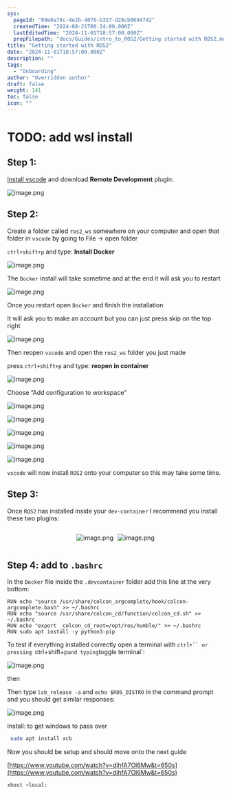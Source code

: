```yaml
---
sys:
  pageId: "89e0a78c-4e2b-4070-b327-d28cb0694742"
  createdTime: "2024-08-21T00:24:00.000Z"
  lastEditedTime: "2024-11-01T18:57:00.000Z"
  propFilepath: "docs/Guides/intro_to_ROS2/Getting started with ROS2.md"
title: "Getting started with ROS2"
date: "2024-11-01T18:57:00.000Z"
description: ""
tags:
  - "Onboarding"
author: "Overridden author"
draft: false
weight: 141
toc: false
icon: ""
---
```


# TODO: add wsl install

## Step 1:

[Install vscode](https://code.visualstudio.com/download) and download **Remote Development** plugin:

![image.png](https://prod-files-secure.s3.us-west-2.amazonaws.com/d518164a-d88e-44d1-a4ee-3adb3bd8bce0/efb52993-1881-4a40-b95e-6f020334f022/image.png?X-Amz-Algorithm=AWS4-HMAC-SHA256&X-Amz-Content-Sha256=UNSIGNED-PAYLOAD&X-Amz-Credential=ASIAZI2LB4667ODE5DAQ%2F20250213%2Fus-west-2%2Fs3%2Faws4_request&X-Amz-Date=20250213T061109Z&X-Amz-Expires=3600&X-Amz-Security-Token=IQoJb3JpZ2luX2VjEOb%2F%2F%2F%2F%2F%2F%2F%2F%2F%2FwEaCXVzLXdlc3QtMiJGMEQCIHrnS1imWuTApi1EDZAe32s2MZJPmNGTjIjcXISDyqx0AiBS1m3%2Br4%2FKyq2lov27VD7U57fMz20avXDaMwbECRMa9yqIBAj%2F%2F%2F%2F%2F%2F%2F%2F%2F%2F%2F8BEAAaDDYzNzQyMzE4MzgwNSIMexLyROzpoClvqugFKtwDGmSZypGt2B2FJ2GFRpOoTOq%2BZo41fDPy81C5o7sOE2lIht0mwUsQPExJ44doJmpDXdjgODnlh0C9LyYWTJmeBJ0eHg7RPFNsGaaXXIpdmSBf%2F1l3xqUe2eD2e7FOT%2FmzC61cSa2Zf3ieHu6J1AvLEZKhp3F8MwZW2w%2FjuOakR%2FEQcQGrgIYely2ZqMErJZfmka6qZxQ5HxFE2%2FjDtbtAHRl4rQQKOI2zN6QW%2FsT%2BuVISUMr4Qo1Y1BMWi9zuhoMfYtffZbDQmUOxPwsKkLrGJwzfjLUFzM40QEemXO6N6CAaj6Ob68VpGqf6WRjspAkByAHjXS%2FVwUpIp9lPM76ysPXmw2iTg6HbsVQvRYqG2ssL06j3QdqKi9ohn1mBsQPejFv%2Fexu0qPw9BlO89zWMjIPdbEoNsKFQL0zpyrbFZMAwvP0twdP%2Fce1qZDePtz6nXFsCDya%2B3WZeXMDcVI%2FCofy3lroqACwC%2BRmbHkiPU%2FPCfHmMPIz7z0M2RES6muSiAQmvdiLAvm359TFENWyPtaI%2BYgdgdLXnDLoOrmVbpRxfMtjOPJAL8By%2Bct2UirbyAC31gm4BRtRM7vP6%2B%2B%2B3Tsi0TQoxV%2FnyQritdZ0HDA1vvfikYkncjdIkxYkwkI%2B2vQY6pgEvNlkY6yYXAJodlEikBLVITuI6ABzLG%2B2mpRXMPbM1A75J8bTFdyryJ62JypbjotbgZZgPRLQEgSug5MEVw4cL27qlLkcXDAu95ZEd7tta6HDSYE9sJn6ToIAijJz0iOXryO6AcUGHpksn%2Bs6Egfjq3R%2F0HZLEMSp%2BHjTTN7uOUi8R3Mrii3bpPgLHAPSBHn5qy6PXou9J8VTe2bPZqMdf9b6CbRS6&X-Amz-Signature=2d09c9a834f94bac73fce697ac00b5112ee4cc2e298b0f9a9455a310444088e1&X-Amz-SignedHeaders=host&x-id=GetObject)

## Step 2:

Create a folder called `ros2_ws` somewhere on your computer and open that folder in `vscode` by going to File → open folder 

`ctrl+shift+p` and type: **Install Docker**

![image.png](https://prod-files-secure.s3.us-west-2.amazonaws.com/d518164a-d88e-44d1-a4ee-3adb3bd8bce0/2269dc0e-1cd5-47ff-bceb-c04ad9b2eab0/image.png?X-Amz-Algorithm=AWS4-HMAC-SHA256&X-Amz-Content-Sha256=UNSIGNED-PAYLOAD&X-Amz-Credential=ASIAZI2LB4667ODE5DAQ%2F20250213%2Fus-west-2%2Fs3%2Faws4_request&X-Amz-Date=20250213T061109Z&X-Amz-Expires=3600&X-Amz-Security-Token=IQoJb3JpZ2luX2VjEOb%2F%2F%2F%2F%2F%2F%2F%2F%2F%2FwEaCXVzLXdlc3QtMiJGMEQCIHrnS1imWuTApi1EDZAe32s2MZJPmNGTjIjcXISDyqx0AiBS1m3%2Br4%2FKyq2lov27VD7U57fMz20avXDaMwbECRMa9yqIBAj%2F%2F%2F%2F%2F%2F%2F%2F%2F%2F%2F8BEAAaDDYzNzQyMzE4MzgwNSIMexLyROzpoClvqugFKtwDGmSZypGt2B2FJ2GFRpOoTOq%2BZo41fDPy81C5o7sOE2lIht0mwUsQPExJ44doJmpDXdjgODnlh0C9LyYWTJmeBJ0eHg7RPFNsGaaXXIpdmSBf%2F1l3xqUe2eD2e7FOT%2FmzC61cSa2Zf3ieHu6J1AvLEZKhp3F8MwZW2w%2FjuOakR%2FEQcQGrgIYely2ZqMErJZfmka6qZxQ5HxFE2%2FjDtbtAHRl4rQQKOI2zN6QW%2FsT%2BuVISUMr4Qo1Y1BMWi9zuhoMfYtffZbDQmUOxPwsKkLrGJwzfjLUFzM40QEemXO6N6CAaj6Ob68VpGqf6WRjspAkByAHjXS%2FVwUpIp9lPM76ysPXmw2iTg6HbsVQvRYqG2ssL06j3QdqKi9ohn1mBsQPejFv%2Fexu0qPw9BlO89zWMjIPdbEoNsKFQL0zpyrbFZMAwvP0twdP%2Fce1qZDePtz6nXFsCDya%2B3WZeXMDcVI%2FCofy3lroqACwC%2BRmbHkiPU%2FPCfHmMPIz7z0M2RES6muSiAQmvdiLAvm359TFENWyPtaI%2BYgdgdLXnDLoOrmVbpRxfMtjOPJAL8By%2Bct2UirbyAC31gm4BRtRM7vP6%2B%2B%2B3Tsi0TQoxV%2FnyQritdZ0HDA1vvfikYkncjdIkxYkwkI%2B2vQY6pgEvNlkY6yYXAJodlEikBLVITuI6ABzLG%2B2mpRXMPbM1A75J8bTFdyryJ62JypbjotbgZZgPRLQEgSug5MEVw4cL27qlLkcXDAu95ZEd7tta6HDSYE9sJn6ToIAijJz0iOXryO6AcUGHpksn%2Bs6Egfjq3R%2F0HZLEMSp%2BHjTTN7uOUi8R3Mrii3bpPgLHAPSBHn5qy6PXou9J8VTe2bPZqMdf9b6CbRS6&X-Amz-Signature=42772907e3867cfaa2d28e95eeb47a977ca0387aa1150f17e175aa0798102fd8&X-Amz-SignedHeaders=host&x-id=GetObject)

The `Docker` install will take sometime and at the end it will ask you to restart

![image.png](https://prod-files-secure.s3.us-west-2.amazonaws.com/d518164a-d88e-44d1-a4ee-3adb3bd8bce0/ed233f78-be33-4b1f-b89c-9c346c0e961e/image.png?X-Amz-Algorithm=AWS4-HMAC-SHA256&X-Amz-Content-Sha256=UNSIGNED-PAYLOAD&X-Amz-Credential=ASIAZI2LB4667ODE5DAQ%2F20250213%2Fus-west-2%2Fs3%2Faws4_request&X-Amz-Date=20250213T061109Z&X-Amz-Expires=3600&X-Amz-Security-Token=IQoJb3JpZ2luX2VjEOb%2F%2F%2F%2F%2F%2F%2F%2F%2F%2FwEaCXVzLXdlc3QtMiJGMEQCIHrnS1imWuTApi1EDZAe32s2MZJPmNGTjIjcXISDyqx0AiBS1m3%2Br4%2FKyq2lov27VD7U57fMz20avXDaMwbECRMa9yqIBAj%2F%2F%2F%2F%2F%2F%2F%2F%2F%2F%2F8BEAAaDDYzNzQyMzE4MzgwNSIMexLyROzpoClvqugFKtwDGmSZypGt2B2FJ2GFRpOoTOq%2BZo41fDPy81C5o7sOE2lIht0mwUsQPExJ44doJmpDXdjgODnlh0C9LyYWTJmeBJ0eHg7RPFNsGaaXXIpdmSBf%2F1l3xqUe2eD2e7FOT%2FmzC61cSa2Zf3ieHu6J1AvLEZKhp3F8MwZW2w%2FjuOakR%2FEQcQGrgIYely2ZqMErJZfmka6qZxQ5HxFE2%2FjDtbtAHRl4rQQKOI2zN6QW%2FsT%2BuVISUMr4Qo1Y1BMWi9zuhoMfYtffZbDQmUOxPwsKkLrGJwzfjLUFzM40QEemXO6N6CAaj6Ob68VpGqf6WRjspAkByAHjXS%2FVwUpIp9lPM76ysPXmw2iTg6HbsVQvRYqG2ssL06j3QdqKi9ohn1mBsQPejFv%2Fexu0qPw9BlO89zWMjIPdbEoNsKFQL0zpyrbFZMAwvP0twdP%2Fce1qZDePtz6nXFsCDya%2B3WZeXMDcVI%2FCofy3lroqACwC%2BRmbHkiPU%2FPCfHmMPIz7z0M2RES6muSiAQmvdiLAvm359TFENWyPtaI%2BYgdgdLXnDLoOrmVbpRxfMtjOPJAL8By%2Bct2UirbyAC31gm4BRtRM7vP6%2B%2B%2B3Tsi0TQoxV%2FnyQritdZ0HDA1vvfikYkncjdIkxYkwkI%2B2vQY6pgEvNlkY6yYXAJodlEikBLVITuI6ABzLG%2B2mpRXMPbM1A75J8bTFdyryJ62JypbjotbgZZgPRLQEgSug5MEVw4cL27qlLkcXDAu95ZEd7tta6HDSYE9sJn6ToIAijJz0iOXryO6AcUGHpksn%2Bs6Egfjq3R%2F0HZLEMSp%2BHjTTN7uOUi8R3Mrii3bpPgLHAPSBHn5qy6PXou9J8VTe2bPZqMdf9b6CbRS6&X-Amz-Signature=99144ec66df9fadf99159d4202da4e5380752d735952df8865ec97fd8e8fdaf3&X-Amz-SignedHeaders=host&x-id=GetObject)

Once you restart open `Docker` and finish the installation

It will ask you to make an account but you can just press skip on the top right

![image.png](https://prod-files-secure.s3.us-west-2.amazonaws.com/d518164a-d88e-44d1-a4ee-3adb3bd8bce0/21010ad9-1659-4fd9-9f59-9932a09b2a3d/image.png?X-Amz-Algorithm=AWS4-HMAC-SHA256&X-Amz-Content-Sha256=UNSIGNED-PAYLOAD&X-Amz-Credential=ASIAZI2LB4667ODE5DAQ%2F20250213%2Fus-west-2%2Fs3%2Faws4_request&X-Amz-Date=20250213T061109Z&X-Amz-Expires=3600&X-Amz-Security-Token=IQoJb3JpZ2luX2VjEOb%2F%2F%2F%2F%2F%2F%2F%2F%2F%2FwEaCXVzLXdlc3QtMiJGMEQCIHrnS1imWuTApi1EDZAe32s2MZJPmNGTjIjcXISDyqx0AiBS1m3%2Br4%2FKyq2lov27VD7U57fMz20avXDaMwbECRMa9yqIBAj%2F%2F%2F%2F%2F%2F%2F%2F%2F%2F%2F8BEAAaDDYzNzQyMzE4MzgwNSIMexLyROzpoClvqugFKtwDGmSZypGt2B2FJ2GFRpOoTOq%2BZo41fDPy81C5o7sOE2lIht0mwUsQPExJ44doJmpDXdjgODnlh0C9LyYWTJmeBJ0eHg7RPFNsGaaXXIpdmSBf%2F1l3xqUe2eD2e7FOT%2FmzC61cSa2Zf3ieHu6J1AvLEZKhp3F8MwZW2w%2FjuOakR%2FEQcQGrgIYely2ZqMErJZfmka6qZxQ5HxFE2%2FjDtbtAHRl4rQQKOI2zN6QW%2FsT%2BuVISUMr4Qo1Y1BMWi9zuhoMfYtffZbDQmUOxPwsKkLrGJwzfjLUFzM40QEemXO6N6CAaj6Ob68VpGqf6WRjspAkByAHjXS%2FVwUpIp9lPM76ysPXmw2iTg6HbsVQvRYqG2ssL06j3QdqKi9ohn1mBsQPejFv%2Fexu0qPw9BlO89zWMjIPdbEoNsKFQL0zpyrbFZMAwvP0twdP%2Fce1qZDePtz6nXFsCDya%2B3WZeXMDcVI%2FCofy3lroqACwC%2BRmbHkiPU%2FPCfHmMPIz7z0M2RES6muSiAQmvdiLAvm359TFENWyPtaI%2BYgdgdLXnDLoOrmVbpRxfMtjOPJAL8By%2Bct2UirbyAC31gm4BRtRM7vP6%2B%2B%2B3Tsi0TQoxV%2FnyQritdZ0HDA1vvfikYkncjdIkxYkwkI%2B2vQY6pgEvNlkY6yYXAJodlEikBLVITuI6ABzLG%2B2mpRXMPbM1A75J8bTFdyryJ62JypbjotbgZZgPRLQEgSug5MEVw4cL27qlLkcXDAu95ZEd7tta6HDSYE9sJn6ToIAijJz0iOXryO6AcUGHpksn%2Bs6Egfjq3R%2F0HZLEMSp%2BHjTTN7uOUi8R3Mrii3bpPgLHAPSBHn5qy6PXou9J8VTe2bPZqMdf9b6CbRS6&X-Amz-Signature=9eceaeccce17302024339a2cf05dba61114ff680033f660e6fc03cb692ac75ba&X-Amz-SignedHeaders=host&x-id=GetObject)

Then reopen `vscode` and open the `ros2_ws` folder you just made

press `ctrl+shift+p` and type: **reopen in container**

![image.png](https://prod-files-secure.s3.us-west-2.amazonaws.com/d518164a-d88e-44d1-a4ee-3adb3bd8bce0/4e93b8c2-41ad-488c-8095-c74205196118/image.png?X-Amz-Algorithm=AWS4-HMAC-SHA256&X-Amz-Content-Sha256=UNSIGNED-PAYLOAD&X-Amz-Credential=ASIAZI2LB4667ODE5DAQ%2F20250213%2Fus-west-2%2Fs3%2Faws4_request&X-Amz-Date=20250213T061109Z&X-Amz-Expires=3600&X-Amz-Security-Token=IQoJb3JpZ2luX2VjEOb%2F%2F%2F%2F%2F%2F%2F%2F%2F%2FwEaCXVzLXdlc3QtMiJGMEQCIHrnS1imWuTApi1EDZAe32s2MZJPmNGTjIjcXISDyqx0AiBS1m3%2Br4%2FKyq2lov27VD7U57fMz20avXDaMwbECRMa9yqIBAj%2F%2F%2F%2F%2F%2F%2F%2F%2F%2F%2F8BEAAaDDYzNzQyMzE4MzgwNSIMexLyROzpoClvqugFKtwDGmSZypGt2B2FJ2GFRpOoTOq%2BZo41fDPy81C5o7sOE2lIht0mwUsQPExJ44doJmpDXdjgODnlh0C9LyYWTJmeBJ0eHg7RPFNsGaaXXIpdmSBf%2F1l3xqUe2eD2e7FOT%2FmzC61cSa2Zf3ieHu6J1AvLEZKhp3F8MwZW2w%2FjuOakR%2FEQcQGrgIYely2ZqMErJZfmka6qZxQ5HxFE2%2FjDtbtAHRl4rQQKOI2zN6QW%2FsT%2BuVISUMr4Qo1Y1BMWi9zuhoMfYtffZbDQmUOxPwsKkLrGJwzfjLUFzM40QEemXO6N6CAaj6Ob68VpGqf6WRjspAkByAHjXS%2FVwUpIp9lPM76ysPXmw2iTg6HbsVQvRYqG2ssL06j3QdqKi9ohn1mBsQPejFv%2Fexu0qPw9BlO89zWMjIPdbEoNsKFQL0zpyrbFZMAwvP0twdP%2Fce1qZDePtz6nXFsCDya%2B3WZeXMDcVI%2FCofy3lroqACwC%2BRmbHkiPU%2FPCfHmMPIz7z0M2RES6muSiAQmvdiLAvm359TFENWyPtaI%2BYgdgdLXnDLoOrmVbpRxfMtjOPJAL8By%2Bct2UirbyAC31gm4BRtRM7vP6%2B%2B%2B3Tsi0TQoxV%2FnyQritdZ0HDA1vvfikYkncjdIkxYkwkI%2B2vQY6pgEvNlkY6yYXAJodlEikBLVITuI6ABzLG%2B2mpRXMPbM1A75J8bTFdyryJ62JypbjotbgZZgPRLQEgSug5MEVw4cL27qlLkcXDAu95ZEd7tta6HDSYE9sJn6ToIAijJz0iOXryO6AcUGHpksn%2Bs6Egfjq3R%2F0HZLEMSp%2BHjTTN7uOUi8R3Mrii3bpPgLHAPSBHn5qy6PXou9J8VTe2bPZqMdf9b6CbRS6&X-Amz-Signature=02919139e6c5c9f1400654dfaeba4f422132251cdc0506e4ed701f6a08c74428&X-Amz-SignedHeaders=host&x-id=GetObject)

Choose “Add configuration to workspace”

![image.png](https://prod-files-secure.s3.us-west-2.amazonaws.com/d518164a-d88e-44d1-a4ee-3adb3bd8bce0/9560b282-5060-4989-ba37-97e7b2c22476/image.png?X-Amz-Algorithm=AWS4-HMAC-SHA256&X-Amz-Content-Sha256=UNSIGNED-PAYLOAD&X-Amz-Credential=ASIAZI2LB4667ODE5DAQ%2F20250213%2Fus-west-2%2Fs3%2Faws4_request&X-Amz-Date=20250213T061109Z&X-Amz-Expires=3600&X-Amz-Security-Token=IQoJb3JpZ2luX2VjEOb%2F%2F%2F%2F%2F%2F%2F%2F%2F%2FwEaCXVzLXdlc3QtMiJGMEQCIHrnS1imWuTApi1EDZAe32s2MZJPmNGTjIjcXISDyqx0AiBS1m3%2Br4%2FKyq2lov27VD7U57fMz20avXDaMwbECRMa9yqIBAj%2F%2F%2F%2F%2F%2F%2F%2F%2F%2F%2F8BEAAaDDYzNzQyMzE4MzgwNSIMexLyROzpoClvqugFKtwDGmSZypGt2B2FJ2GFRpOoTOq%2BZo41fDPy81C5o7sOE2lIht0mwUsQPExJ44doJmpDXdjgODnlh0C9LyYWTJmeBJ0eHg7RPFNsGaaXXIpdmSBf%2F1l3xqUe2eD2e7FOT%2FmzC61cSa2Zf3ieHu6J1AvLEZKhp3F8MwZW2w%2FjuOakR%2FEQcQGrgIYely2ZqMErJZfmka6qZxQ5HxFE2%2FjDtbtAHRl4rQQKOI2zN6QW%2FsT%2BuVISUMr4Qo1Y1BMWi9zuhoMfYtffZbDQmUOxPwsKkLrGJwzfjLUFzM40QEemXO6N6CAaj6Ob68VpGqf6WRjspAkByAHjXS%2FVwUpIp9lPM76ysPXmw2iTg6HbsVQvRYqG2ssL06j3QdqKi9ohn1mBsQPejFv%2Fexu0qPw9BlO89zWMjIPdbEoNsKFQL0zpyrbFZMAwvP0twdP%2Fce1qZDePtz6nXFsCDya%2B3WZeXMDcVI%2FCofy3lroqACwC%2BRmbHkiPU%2FPCfHmMPIz7z0M2RES6muSiAQmvdiLAvm359TFENWyPtaI%2BYgdgdLXnDLoOrmVbpRxfMtjOPJAL8By%2Bct2UirbyAC31gm4BRtRM7vP6%2B%2B%2B3Tsi0TQoxV%2FnyQritdZ0HDA1vvfikYkncjdIkxYkwkI%2B2vQY6pgEvNlkY6yYXAJodlEikBLVITuI6ABzLG%2B2mpRXMPbM1A75J8bTFdyryJ62JypbjotbgZZgPRLQEgSug5MEVw4cL27qlLkcXDAu95ZEd7tta6HDSYE9sJn6ToIAijJz0iOXryO6AcUGHpksn%2Bs6Egfjq3R%2F0HZLEMSp%2BHjTTN7uOUi8R3Mrii3bpPgLHAPSBHn5qy6PXou9J8VTe2bPZqMdf9b6CbRS6&X-Amz-Signature=8b0ec72e29e1ec39fc7e476e8ea87f9c2c03aeb9c8df9dea94f2ca23c5e98b04&X-Amz-SignedHeaders=host&x-id=GetObject)

![image.png](https://prod-files-secure.s3.us-west-2.amazonaws.com/d518164a-d88e-44d1-a4ee-3adb3bd8bce0/2ee63f81-886b-48e8-a553-dc6e5eac99e4/image.png?X-Amz-Algorithm=AWS4-HMAC-SHA256&X-Amz-Content-Sha256=UNSIGNED-PAYLOAD&X-Amz-Credential=ASIAZI2LB4667ODE5DAQ%2F20250213%2Fus-west-2%2Fs3%2Faws4_request&X-Amz-Date=20250213T061109Z&X-Amz-Expires=3600&X-Amz-Security-Token=IQoJb3JpZ2luX2VjEOb%2F%2F%2F%2F%2F%2F%2F%2F%2F%2FwEaCXVzLXdlc3QtMiJGMEQCIHrnS1imWuTApi1EDZAe32s2MZJPmNGTjIjcXISDyqx0AiBS1m3%2Br4%2FKyq2lov27VD7U57fMz20avXDaMwbECRMa9yqIBAj%2F%2F%2F%2F%2F%2F%2F%2F%2F%2F%2F8BEAAaDDYzNzQyMzE4MzgwNSIMexLyROzpoClvqugFKtwDGmSZypGt2B2FJ2GFRpOoTOq%2BZo41fDPy81C5o7sOE2lIht0mwUsQPExJ44doJmpDXdjgODnlh0C9LyYWTJmeBJ0eHg7RPFNsGaaXXIpdmSBf%2F1l3xqUe2eD2e7FOT%2FmzC61cSa2Zf3ieHu6J1AvLEZKhp3F8MwZW2w%2FjuOakR%2FEQcQGrgIYely2ZqMErJZfmka6qZxQ5HxFE2%2FjDtbtAHRl4rQQKOI2zN6QW%2FsT%2BuVISUMr4Qo1Y1BMWi9zuhoMfYtffZbDQmUOxPwsKkLrGJwzfjLUFzM40QEemXO6N6CAaj6Ob68VpGqf6WRjspAkByAHjXS%2FVwUpIp9lPM76ysPXmw2iTg6HbsVQvRYqG2ssL06j3QdqKi9ohn1mBsQPejFv%2Fexu0qPw9BlO89zWMjIPdbEoNsKFQL0zpyrbFZMAwvP0twdP%2Fce1qZDePtz6nXFsCDya%2B3WZeXMDcVI%2FCofy3lroqACwC%2BRmbHkiPU%2FPCfHmMPIz7z0M2RES6muSiAQmvdiLAvm359TFENWyPtaI%2BYgdgdLXnDLoOrmVbpRxfMtjOPJAL8By%2Bct2UirbyAC31gm4BRtRM7vP6%2B%2B%2B3Tsi0TQoxV%2FnyQritdZ0HDA1vvfikYkncjdIkxYkwkI%2B2vQY6pgEvNlkY6yYXAJodlEikBLVITuI6ABzLG%2B2mpRXMPbM1A75J8bTFdyryJ62JypbjotbgZZgPRLQEgSug5MEVw4cL27qlLkcXDAu95ZEd7tta6HDSYE9sJn6ToIAijJz0iOXryO6AcUGHpksn%2Bs6Egfjq3R%2F0HZLEMSp%2BHjTTN7uOUi8R3Mrii3bpPgLHAPSBHn5qy6PXou9J8VTe2bPZqMdf9b6CbRS6&X-Amz-Signature=2b58540c45d26e530302f43c6f8ba3936e2dc2398270cf66650e061ea8495765&X-Amz-SignedHeaders=host&x-id=GetObject)

![image.png](https://prod-files-secure.s3.us-west-2.amazonaws.com/d518164a-d88e-44d1-a4ee-3adb3bd8bce0/ae1580b2-b048-407e-aed9-b584224a7a04/image.png?X-Amz-Algorithm=AWS4-HMAC-SHA256&X-Amz-Content-Sha256=UNSIGNED-PAYLOAD&X-Amz-Credential=ASIAZI2LB4667ODE5DAQ%2F20250213%2Fus-west-2%2Fs3%2Faws4_request&X-Amz-Date=20250213T061109Z&X-Amz-Expires=3600&X-Amz-Security-Token=IQoJb3JpZ2luX2VjEOb%2F%2F%2F%2F%2F%2F%2F%2F%2F%2FwEaCXVzLXdlc3QtMiJGMEQCIHrnS1imWuTApi1EDZAe32s2MZJPmNGTjIjcXISDyqx0AiBS1m3%2Br4%2FKyq2lov27VD7U57fMz20avXDaMwbECRMa9yqIBAj%2F%2F%2F%2F%2F%2F%2F%2F%2F%2F%2F8BEAAaDDYzNzQyMzE4MzgwNSIMexLyROzpoClvqugFKtwDGmSZypGt2B2FJ2GFRpOoTOq%2BZo41fDPy81C5o7sOE2lIht0mwUsQPExJ44doJmpDXdjgODnlh0C9LyYWTJmeBJ0eHg7RPFNsGaaXXIpdmSBf%2F1l3xqUe2eD2e7FOT%2FmzC61cSa2Zf3ieHu6J1AvLEZKhp3F8MwZW2w%2FjuOakR%2FEQcQGrgIYely2ZqMErJZfmka6qZxQ5HxFE2%2FjDtbtAHRl4rQQKOI2zN6QW%2FsT%2BuVISUMr4Qo1Y1BMWi9zuhoMfYtffZbDQmUOxPwsKkLrGJwzfjLUFzM40QEemXO6N6CAaj6Ob68VpGqf6WRjspAkByAHjXS%2FVwUpIp9lPM76ysPXmw2iTg6HbsVQvRYqG2ssL06j3QdqKi9ohn1mBsQPejFv%2Fexu0qPw9BlO89zWMjIPdbEoNsKFQL0zpyrbFZMAwvP0twdP%2Fce1qZDePtz6nXFsCDya%2B3WZeXMDcVI%2FCofy3lroqACwC%2BRmbHkiPU%2FPCfHmMPIz7z0M2RES6muSiAQmvdiLAvm359TFENWyPtaI%2BYgdgdLXnDLoOrmVbpRxfMtjOPJAL8By%2Bct2UirbyAC31gm4BRtRM7vP6%2B%2B%2B3Tsi0TQoxV%2FnyQritdZ0HDA1vvfikYkncjdIkxYkwkI%2B2vQY6pgEvNlkY6yYXAJodlEikBLVITuI6ABzLG%2B2mpRXMPbM1A75J8bTFdyryJ62JypbjotbgZZgPRLQEgSug5MEVw4cL27qlLkcXDAu95ZEd7tta6HDSYE9sJn6ToIAijJz0iOXryO6AcUGHpksn%2Bs6Egfjq3R%2F0HZLEMSp%2BHjTTN7uOUi8R3Mrii3bpPgLHAPSBHn5qy6PXou9J8VTe2bPZqMdf9b6CbRS6&X-Amz-Signature=3b7e6d4962ac00741f78bfb25673d750fd03f320acc007f616d617e01021a49f&X-Amz-SignedHeaders=host&x-id=GetObject)

![image.png](https://prod-files-secure.s3.us-west-2.amazonaws.com/d518164a-d88e-44d1-a4ee-3adb3bd8bce0/53255b28-f75e-430f-b9e3-c0ac8577e42b/image.png?X-Amz-Algorithm=AWS4-HMAC-SHA256&X-Amz-Content-Sha256=UNSIGNED-PAYLOAD&X-Amz-Credential=ASIAZI2LB4667ODE5DAQ%2F20250213%2Fus-west-2%2Fs3%2Faws4_request&X-Amz-Date=20250213T061109Z&X-Amz-Expires=3600&X-Amz-Security-Token=IQoJb3JpZ2luX2VjEOb%2F%2F%2F%2F%2F%2F%2F%2F%2F%2FwEaCXVzLXdlc3QtMiJGMEQCIHrnS1imWuTApi1EDZAe32s2MZJPmNGTjIjcXISDyqx0AiBS1m3%2Br4%2FKyq2lov27VD7U57fMz20avXDaMwbECRMa9yqIBAj%2F%2F%2F%2F%2F%2F%2F%2F%2F%2F%2F8BEAAaDDYzNzQyMzE4MzgwNSIMexLyROzpoClvqugFKtwDGmSZypGt2B2FJ2GFRpOoTOq%2BZo41fDPy81C5o7sOE2lIht0mwUsQPExJ44doJmpDXdjgODnlh0C9LyYWTJmeBJ0eHg7RPFNsGaaXXIpdmSBf%2F1l3xqUe2eD2e7FOT%2FmzC61cSa2Zf3ieHu6J1AvLEZKhp3F8MwZW2w%2FjuOakR%2FEQcQGrgIYely2ZqMErJZfmka6qZxQ5HxFE2%2FjDtbtAHRl4rQQKOI2zN6QW%2FsT%2BuVISUMr4Qo1Y1BMWi9zuhoMfYtffZbDQmUOxPwsKkLrGJwzfjLUFzM40QEemXO6N6CAaj6Ob68VpGqf6WRjspAkByAHjXS%2FVwUpIp9lPM76ysPXmw2iTg6HbsVQvRYqG2ssL06j3QdqKi9ohn1mBsQPejFv%2Fexu0qPw9BlO89zWMjIPdbEoNsKFQL0zpyrbFZMAwvP0twdP%2Fce1qZDePtz6nXFsCDya%2B3WZeXMDcVI%2FCofy3lroqACwC%2BRmbHkiPU%2FPCfHmMPIz7z0M2RES6muSiAQmvdiLAvm359TFENWyPtaI%2BYgdgdLXnDLoOrmVbpRxfMtjOPJAL8By%2Bct2UirbyAC31gm4BRtRM7vP6%2B%2B%2B3Tsi0TQoxV%2FnyQritdZ0HDA1vvfikYkncjdIkxYkwkI%2B2vQY6pgEvNlkY6yYXAJodlEikBLVITuI6ABzLG%2B2mpRXMPbM1A75J8bTFdyryJ62JypbjotbgZZgPRLQEgSug5MEVw4cL27qlLkcXDAu95ZEd7tta6HDSYE9sJn6ToIAijJz0iOXryO6AcUGHpksn%2Bs6Egfjq3R%2F0HZLEMSp%2BHjTTN7uOUi8R3Mrii3bpPgLHAPSBHn5qy6PXou9J8VTe2bPZqMdf9b6CbRS6&X-Amz-Signature=e0e2739c938c06df2fa328a188dafcb116d6b5496e3a7bd1537e2625192947ec&X-Amz-SignedHeaders=host&x-id=GetObject)

![image.png](https://prod-files-secure.s3.us-west-2.amazonaws.com/d518164a-d88e-44d1-a4ee-3adb3bd8bce0/7c562767-5af9-4ffb-97d1-327bcdf4ee00/image.png?X-Amz-Algorithm=AWS4-HMAC-SHA256&X-Amz-Content-Sha256=UNSIGNED-PAYLOAD&X-Amz-Credential=ASIAZI2LB4667ODE5DAQ%2F20250213%2Fus-west-2%2Fs3%2Faws4_request&X-Amz-Date=20250213T061109Z&X-Amz-Expires=3600&X-Amz-Security-Token=IQoJb3JpZ2luX2VjEOb%2F%2F%2F%2F%2F%2F%2F%2F%2F%2FwEaCXVzLXdlc3QtMiJGMEQCIHrnS1imWuTApi1EDZAe32s2MZJPmNGTjIjcXISDyqx0AiBS1m3%2Br4%2FKyq2lov27VD7U57fMz20avXDaMwbECRMa9yqIBAj%2F%2F%2F%2F%2F%2F%2F%2F%2F%2F%2F8BEAAaDDYzNzQyMzE4MzgwNSIMexLyROzpoClvqugFKtwDGmSZypGt2B2FJ2GFRpOoTOq%2BZo41fDPy81C5o7sOE2lIht0mwUsQPExJ44doJmpDXdjgODnlh0C9LyYWTJmeBJ0eHg7RPFNsGaaXXIpdmSBf%2F1l3xqUe2eD2e7FOT%2FmzC61cSa2Zf3ieHu6J1AvLEZKhp3F8MwZW2w%2FjuOakR%2FEQcQGrgIYely2ZqMErJZfmka6qZxQ5HxFE2%2FjDtbtAHRl4rQQKOI2zN6QW%2FsT%2BuVISUMr4Qo1Y1BMWi9zuhoMfYtffZbDQmUOxPwsKkLrGJwzfjLUFzM40QEemXO6N6CAaj6Ob68VpGqf6WRjspAkByAHjXS%2FVwUpIp9lPM76ysPXmw2iTg6HbsVQvRYqG2ssL06j3QdqKi9ohn1mBsQPejFv%2Fexu0qPw9BlO89zWMjIPdbEoNsKFQL0zpyrbFZMAwvP0twdP%2Fce1qZDePtz6nXFsCDya%2B3WZeXMDcVI%2FCofy3lroqACwC%2BRmbHkiPU%2FPCfHmMPIz7z0M2RES6muSiAQmvdiLAvm359TFENWyPtaI%2BYgdgdLXnDLoOrmVbpRxfMtjOPJAL8By%2Bct2UirbyAC31gm4BRtRM7vP6%2B%2B%2B3Tsi0TQoxV%2FnyQritdZ0HDA1vvfikYkncjdIkxYkwkI%2B2vQY6pgEvNlkY6yYXAJodlEikBLVITuI6ABzLG%2B2mpRXMPbM1A75J8bTFdyryJ62JypbjotbgZZgPRLQEgSug5MEVw4cL27qlLkcXDAu95ZEd7tta6HDSYE9sJn6ToIAijJz0iOXryO6AcUGHpksn%2Bs6Egfjq3R%2F0HZLEMSp%2BHjTTN7uOUi8R3Mrii3bpPgLHAPSBHn5qy6PXou9J8VTe2bPZqMdf9b6CbRS6&X-Amz-Signature=94550e49f021e854fbc681f07a51e3884e5c138435f40499d3acb0945113ebe1&X-Amz-SignedHeaders=host&x-id=GetObject)

`vscode` will now install `ROS2` onto your computer so this may take some time.

## Step 3:

Once `ROS2` has installed inside your `dev-container` I recommend you install these two plugins:

<div style="display: flex;flex-direction: row; column-gap:10px; max-width: 630px;justify-content: center;">
<div>

![image.png](https://prod-files-secure.s3.us-west-2.amazonaws.com/d518164a-d88e-44d1-a4ee-3adb3bd8bce0/3fc3d550-5a54-4ba1-ba6b-faa01cdb7369/image.png?X-Amz-Algorithm=AWS4-HMAC-SHA256&X-Amz-Content-Sha256=UNSIGNED-PAYLOAD&X-Amz-Credential=ASIAZI2LB4664MZ3FQJN%2F20250213%2Fus-west-2%2Fs3%2Faws4_request&X-Amz-Date=20250213T061111Z&X-Amz-Expires=3600&X-Amz-Security-Token=IQoJb3JpZ2luX2VjEOb%2F%2F%2F%2F%2F%2F%2F%2F%2F%2FwEaCXVzLXdlc3QtMiJHMEUCIQCsRM4og5zqOOiHjh81eoQY9bLX33w0swPqPxh%2FpTH4aAIgcNuohkZvs00uxgvKfpHgxkQqXCuryGHVpkFBjU%2Fna5wqiAQI%2F%2F%2F%2F%2F%2F%2F%2F%2F%2F%2F%2FARAAGgw2Mzc0MjMxODM4MDUiDBcrEaXpQU2mhhC3UyrcA4aKOm4X%2FAym%2FkB8atMjkUtxnnazUtu%2FGJqVfNzg3%2FIaLIXJSUFpR27iWW7olJeIqX5qCfdo3XDREZ2Dy6wSzgOiMuboirvh5fXt6m6dnlHzEt7Vhr1koHmZSYjvM6YcXSMmyl9Z2V7mtT3Mdyzs6%2FEiR7RXZhkm6Znl%2F5sUuTR6UwbIif%2B52CeFu0n0Lt40HP0Mm4LIWmJXTev2EoBafh7LiBAbUSdSE7yRv0TZqZ4qBOudQMTYo8qLUkj669kr%2BAASwWSlidpbYidCRU31jhGXwTOWUIwaEvPRMrJByZEFOd3XW%2BypVcBTlRSpNzjcJHcF9FVMJiWNSYdEtlh5gHq7IGXxI9T8SZ6nYju28Kq2SMWRxWHTi9Cf91G%2BlPCKnzA3tWGi1TzBod3%2F2EmHwo2HPTKAljHbLxaLpPE74%2Fnd%2B%2FAaMb8TGcQpjPDZthE5ArFbqPOozvLj407FVtdR6%2FvXaCDPG73VkVLKoFuzkEJn9wIQ8ia5H4emaHFDec%2BX4s9C%2BzZtUK%2BmYenRdrnaz1KvnptgTU%2FXdFURODfTnT1z9aSrIpO6H7EKqM%2FhPNztRHHrJVV%2BwqU1w6oILYF9ILjCacVG4ha1haH1%2FmLAceZzZBSTfntSgNUWFWtaMOuOtr0GOqUBhP%2F5fW2YGrJlxjI34gzgXeJNLV6N3fc5SpvGhbuSqycf5PXOUVFo7OukkNZsuZaMUWY6couE6FI%2F2LZ%2BTeHIZxJ3T%2F6h%2B2KsAY0BzomkJU%2FTZ%2FIzxGuifs9BHUF9r24bYTyuppSxYgJNs9le3gl3YHF3lEw9o4K%2F4L0MP6ccLjwuAPjXfFN1yX9AXsSMYmhg5elcunSsXMDGzM0gUt4NO8d7YVav&X-Amz-Signature=112563fdb9fdc3a14de94ec0225159d3ca07442dc23c37af8db728a3201938b3&X-Amz-SignedHeaders=host&x-id=GetObject)

</div>
<div>

![image.png](https://prod-files-secure.s3.us-west-2.amazonaws.com/d518164a-d88e-44d1-a4ee-3adb3bd8bce0/d994cc66-13c2-4093-a5a3-f84cf4601a82/image.png?X-Amz-Algorithm=AWS4-HMAC-SHA256&X-Amz-Content-Sha256=UNSIGNED-PAYLOAD&X-Amz-Credential=ASIAZI2LB4665ZBZLWNQ%2F20250213%2Fus-west-2%2Fs3%2Faws4_request&X-Amz-Date=20250213T061111Z&X-Amz-Expires=3600&X-Amz-Security-Token=IQoJb3JpZ2luX2VjEOb%2F%2F%2F%2F%2F%2F%2F%2F%2F%2FwEaCXVzLXdlc3QtMiJIMEYCIQDb%2FcxR6Rx%2BC%2FTQVmPMk8d1rOxqOP9%2BvhF%2B3G1G2xnD%2BwIhAJP15tfoUim1ug8ZS8IQ80%2B4Pq1FdVP0wXLC2wmkRZl8KogECP%2F%2F%2F%2F%2F%2F%2F%2F%2F%2F%2FwEQABoMNjM3NDIzMTgzODA1IgxjhAWGVsktspNVdf8q3AN0eY3hgz3%2FO%2BQz0R%2BRpLj%2FWIsl3jknUNe79XieQiEp%2B1JMGb6boHFZNkjhi7VDA%2FRIzyadSDhVwk%2FUyZvP1r%2Bla%2B5NRc%2BleLEOpDRStEOrWmAuItBgGzisggybXMNDrQNZPkP9v68RqU21XuRLzXJXlCeDLv3x032qyc86yGDGN%2FKS72W9pTPot281t450AfNGw%2Fj1wUhn3oxq5DY2uex9Vb4MZ4eWvpI4i2k2G0TBAfZbE7gAvn%2FSSYAJmk%2BXUHluTzkOttsn8CBO94UNgwf0V%2BUjQphZNzw9ER3aQQs15o%2BlaRbmP2%2BhsLfE%2FR5Zz6P7EgF3aEytnZC8I8Bl6zRsxuSAPBKVo0AMUida8ajaB30xWEWDJGjhCh%2Bfd8GQYV4p2Ug%2FduRLdSux19EnD2hKNvYPAOlk969wk%2B1YE3wsdYl5Ws6QTpn5DtFwDVmPiVpinzg5yQSiiabuKhifWpYyZ0CTrClWwhS10By35y8js8gZD0gjx3JJYM4WD6RyIefASYbTYWweVeCWNybRWPfxaraA38xbmgTKoGC%2FpeGbhcdNdcFP9miU0s2KxO4D%2B%2Fiq%2BhnqvelRbuI5de83jhnF1Tx%2BYY66HkFxAwar7QCFYNok%2FOS5AJZqiOON9TD6jra9BjqkAb3PpXlTNuIRCjhsNYfEGEvrCIcC2JuwwWJDUGiUyzM4ocJbvzH6UCmhmxvh%2FDNkQvCI5YatzyDYCPk80Yj9qGSMRF7GIRLGWRRsw4wj3bjtGSTFxAheqsjr%2FjIQHaqkFoiS1eCWNTr5bK%2Bfxux1ntOY%2FFEVCJ3lWtiq%2Far85Az99PdxN4r47HNxJtPZFO%2BbX4ivW3yisfI1Fp%2FcaKxgdGN0TvXT&X-Amz-Signature=2b7f8fa0afe4964fadece58c60b72662a98a65367e24140696709d5d3be65ead&X-Amz-SignedHeaders=host&x-id=GetObject)

</div>
</div>

## Step 4: add to `.bashrc`

In the `Docker` file inside the `.devcontainer` folder add this line at the very bottom: 

```docker
RUN echo "source /usr/share/colcon_argcomplete/hook/colcon-argcomplete.bash" >> ~/.bashrc
RUN echo "source /usr/share/colcon_cd/function/colcon_cd.sh" >> ~/.bashrc
RUN echo "export _colcon_cd_root=/opt/ros/humble/" >> ~/.bashrc
RUN sudo apt install -y python3-pip 
```

To test if everything installed correctly open a terminal with `ctrl+`` or pressing `ctrl+shift+p` and typing `toggle terminal`:

![image.png](https://prod-files-secure.s3.us-west-2.amazonaws.com/d518164a-d88e-44d1-a4ee-3adb3bd8bce0/6a4943d8-b04e-4c02-9a58-775f3384d1a5/image.png?X-Amz-Algorithm=AWS4-HMAC-SHA256&X-Amz-Content-Sha256=UNSIGNED-PAYLOAD&X-Amz-Credential=ASIAZI2LB4667ODE5DAQ%2F20250213%2Fus-west-2%2Fs3%2Faws4_request&X-Amz-Date=20250213T061109Z&X-Amz-Expires=3600&X-Amz-Security-Token=IQoJb3JpZ2luX2VjEOb%2F%2F%2F%2F%2F%2F%2F%2F%2F%2FwEaCXVzLXdlc3QtMiJGMEQCIHrnS1imWuTApi1EDZAe32s2MZJPmNGTjIjcXISDyqx0AiBS1m3%2Br4%2FKyq2lov27VD7U57fMz20avXDaMwbECRMa9yqIBAj%2F%2F%2F%2F%2F%2F%2F%2F%2F%2F%2F8BEAAaDDYzNzQyMzE4MzgwNSIMexLyROzpoClvqugFKtwDGmSZypGt2B2FJ2GFRpOoTOq%2BZo41fDPy81C5o7sOE2lIht0mwUsQPExJ44doJmpDXdjgODnlh0C9LyYWTJmeBJ0eHg7RPFNsGaaXXIpdmSBf%2F1l3xqUe2eD2e7FOT%2FmzC61cSa2Zf3ieHu6J1AvLEZKhp3F8MwZW2w%2FjuOakR%2FEQcQGrgIYely2ZqMErJZfmka6qZxQ5HxFE2%2FjDtbtAHRl4rQQKOI2zN6QW%2FsT%2BuVISUMr4Qo1Y1BMWi9zuhoMfYtffZbDQmUOxPwsKkLrGJwzfjLUFzM40QEemXO6N6CAaj6Ob68VpGqf6WRjspAkByAHjXS%2FVwUpIp9lPM76ysPXmw2iTg6HbsVQvRYqG2ssL06j3QdqKi9ohn1mBsQPejFv%2Fexu0qPw9BlO89zWMjIPdbEoNsKFQL0zpyrbFZMAwvP0twdP%2Fce1qZDePtz6nXFsCDya%2B3WZeXMDcVI%2FCofy3lroqACwC%2BRmbHkiPU%2FPCfHmMPIz7z0M2RES6muSiAQmvdiLAvm359TFENWyPtaI%2BYgdgdLXnDLoOrmVbpRxfMtjOPJAL8By%2Bct2UirbyAC31gm4BRtRM7vP6%2B%2B%2B3Tsi0TQoxV%2FnyQritdZ0HDA1vvfikYkncjdIkxYkwkI%2B2vQY6pgEvNlkY6yYXAJodlEikBLVITuI6ABzLG%2B2mpRXMPbM1A75J8bTFdyryJ62JypbjotbgZZgPRLQEgSug5MEVw4cL27qlLkcXDAu95ZEd7tta6HDSYE9sJn6ToIAijJz0iOXryO6AcUGHpksn%2Bs6Egfjq3R%2F0HZLEMSp%2BHjTTN7uOUi8R3Mrii3bpPgLHAPSBHn5qy6PXou9J8VTe2bPZqMdf9b6CbRS6&X-Amz-Signature=952139ee33eccd879f547597e2aafacd17b48de9c98484244cb2099f18568e8f&X-Amz-SignedHeaders=host&x-id=GetObject)

then 

Then type `lsb_release -a` and `echo $ROS_DISTRO` in the command prompt and you should get similar responses:

![image.png](https://prod-files-secure.s3.us-west-2.amazonaws.com/d518164a-d88e-44d1-a4ee-3adb3bd8bce0/3e635dec-a805-4e85-8b9e-d000e5b71a4e/image.png?X-Amz-Algorithm=AWS4-HMAC-SHA256&X-Amz-Content-Sha256=UNSIGNED-PAYLOAD&X-Amz-Credential=ASIAZI2LB4667ODE5DAQ%2F20250213%2Fus-west-2%2Fs3%2Faws4_request&X-Amz-Date=20250213T061109Z&X-Amz-Expires=3600&X-Amz-Security-Token=IQoJb3JpZ2luX2VjEOb%2F%2F%2F%2F%2F%2F%2F%2F%2F%2FwEaCXVzLXdlc3QtMiJGMEQCIHrnS1imWuTApi1EDZAe32s2MZJPmNGTjIjcXISDyqx0AiBS1m3%2Br4%2FKyq2lov27VD7U57fMz20avXDaMwbECRMa9yqIBAj%2F%2F%2F%2F%2F%2F%2F%2F%2F%2F%2F8BEAAaDDYzNzQyMzE4MzgwNSIMexLyROzpoClvqugFKtwDGmSZypGt2B2FJ2GFRpOoTOq%2BZo41fDPy81C5o7sOE2lIht0mwUsQPExJ44doJmpDXdjgODnlh0C9LyYWTJmeBJ0eHg7RPFNsGaaXXIpdmSBf%2F1l3xqUe2eD2e7FOT%2FmzC61cSa2Zf3ieHu6J1AvLEZKhp3F8MwZW2w%2FjuOakR%2FEQcQGrgIYely2ZqMErJZfmka6qZxQ5HxFE2%2FjDtbtAHRl4rQQKOI2zN6QW%2FsT%2BuVISUMr4Qo1Y1BMWi9zuhoMfYtffZbDQmUOxPwsKkLrGJwzfjLUFzM40QEemXO6N6CAaj6Ob68VpGqf6WRjspAkByAHjXS%2FVwUpIp9lPM76ysPXmw2iTg6HbsVQvRYqG2ssL06j3QdqKi9ohn1mBsQPejFv%2Fexu0qPw9BlO89zWMjIPdbEoNsKFQL0zpyrbFZMAwvP0twdP%2Fce1qZDePtz6nXFsCDya%2B3WZeXMDcVI%2FCofy3lroqACwC%2BRmbHkiPU%2FPCfHmMPIz7z0M2RES6muSiAQmvdiLAvm359TFENWyPtaI%2BYgdgdLXnDLoOrmVbpRxfMtjOPJAL8By%2Bct2UirbyAC31gm4BRtRM7vP6%2B%2B%2B3Tsi0TQoxV%2FnyQritdZ0HDA1vvfikYkncjdIkxYkwkI%2B2vQY6pgEvNlkY6yYXAJodlEikBLVITuI6ABzLG%2B2mpRXMPbM1A75J8bTFdyryJ62JypbjotbgZZgPRLQEgSug5MEVw4cL27qlLkcXDAu95ZEd7tta6HDSYE9sJn6ToIAijJz0iOXryO6AcUGHpksn%2Bs6Egfjq3R%2F0HZLEMSp%2BHjTTN7uOUi8R3Mrii3bpPgLHAPSBHn5qy6PXou9J8VTe2bPZqMdf9b6CbRS6&X-Amz-Signature=9bebe22b2bf2074d36b18dde0660085da686a4938d8efb24f71341c54ab96805&X-Amz-SignedHeaders=host&x-id=GetObject)

Install:  to get windows to pass over

```bash
 sudo apt install xcb
```

Now you should be setup and should move onto the next guide 

[https://www.youtube.com/watch?v=dihfA7Ol6Mw&t=650s](https://www.youtube.com/watch?v=dihfA7Ol6Mw&t=650s)

```python
xhost +local:
```
